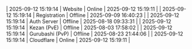 | 2025-09-12 15:19:14 | Website | Online | 2025-09-12 15:19:11 |
| 2025-09-12 15:19:14 | Registration | Offline | 2025-09-09 16:40:23 |
| 2025-09-12 15:19:14 | Auth Server | Offline | 2025-08-18 09:33:31 |
| 2025-09-12 15:19:14 | Kezan (PvE) | Offline | 2025-08-03 17:58:02 |
| 2025-09-12 15:19:14 | Gurubashi (PvP) | Offline | 2025-08-23 21:44:06 |
| 2025-09-12 15:19:14 | Cloudflare | Online | 2025-09-12 15:19:11 |

